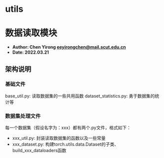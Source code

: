 # utils
# 数据读取模块
* **Author: Chen Yirong <eeyirongchen@mail.scut.edu.cn>**
* **Date: 2022.03.21**

## 架构说明
### 基础文件
base_util.py: 读取数据集的一些共用函数
dataset_statistics.py: 勇于数据集的统计等

### 数据集处理文件
每一个数据集（假设名字为：xxx）都有两个.py文件，格式如下：    
* xxx_util.py: 封装读取数据集的函数以及一些常量
* xxx_dataset.py: 构建torch.utils.data.Dataset的子类、build_xxx_dataloaders函数
